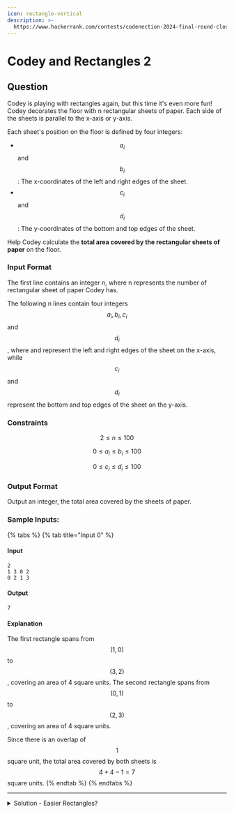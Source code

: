 ```yaml
---
icon: rectangle-vertical
description: >-
  https://www.hackerrank.com/contests/codenection-2024-final-round-closed-category/challenges/cn24-19
---
```


# Codey and Rectangles 2

## Question

Codey is playing with rectangles again, but this time it's even more fun! Codey decorates the floor with n rectangular sheets of paper. Each side of the sheets is parallel to the x-axis or y-axis.

Each sheet's position on the floor is defined by four integers:

* $$a_i$$ and $$b_i$$: The x-coordinates of the left and right edges of the sheet.
* $$c_i$$ and $$d_i$$: The y-coordinates of the bottom and top edges of the sheet.

Help Codey calculate the **total area covered by the rectangular sheets of paper** on the floor.

### Input Format

The first line contains an integer n, where n represents the number of rectangular sheet of paper Codey has.

The following n lines contain four integers $$a_i,b_i,c_i$$ and $$d_i$$, where and represent the left and right edges of the sheet on the x-axis, while $$c_i$$ and $$d_i$$ represent the bottom and top edges of the sheet on the y-axis.

### Constraints

$$
2 \le n \le 100
$$

$$
0 \le a_i \le b_i \le 100
$$

$$
0 \le c_i \le d_i \le 100
$$

### Output Format

Output an integer, the total area covered by the sheets of paper.

### Sample Inputs:

{% tabs %}
{% tab title="Input 0" %}
#### Input

```
2
1 3 0 2
0 2 1 3
```

#### Output

```
7
```

#### Explanation

The first rectangle spans from $$(1,0)$$ to $$(3,2)$$, covering an area of 4 square units. The second rectangle spans from $$(0,1)$$ to $$(2, 3)$$, covering an area of 4 square units.

Since there is an overlap of $$1$$ square unit, the total area covered by both sheets is $$4 + 4 - 1 = 7$$ square units.
{% endtab %}
{% endtabs %}

***

<details>

<summary>Solution - Easier Rectangles?</summary>

This question is even easier than preliminary round, [Codey and Rectangles](../preliminary-round/codey-and-rectangles.md).

1. Create a 100 \* 100 array (yes, it is not that large)
2. Parse through the range and fill all the coordinate ranges to 1 (double for loop).
3. Count the total number which is 1. Problem solved.

Here's the code:

{% code overflow="wrap" lineNumbers="true" %}
```python
array = [[0 for _ in range(100)] for _ in range(100)]

n = int(input().strip())
for _ in range(n):
    x1, x2, y1, y2 = map(int, input().split())
    for i in range(x1, x2):
        for j in range(y1, y2):
            array[i][j] = 1

print(sum(row.count(1) for row in array))
```
{% endcode %}

</details>
